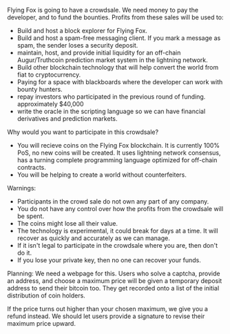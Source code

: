 Flying Fox is going to have a crowdsale. We need money to pay the developer, and to fund the bounties.
Profits from these sales will be used to:
* Build and host a block explorer for Flying Fox.
* Build and host a spam-free messaging client. If you mark a message as spam, the sender loses a security deposit.
* maintain, host, and provide initial liquidity for an off-chain Augur/Truthcoin prediction market system in the lightning network.
* Build other blockchain technology that will help convert the world from fiat to cryptocurrency. 
* Paying for a space with blackboards where the developer can work with bounty hunters.
* repay investors who participated in the previous round of funding. approximately $40,000
* write the oracle in the scripting language so we can have financial derivatives and prediction markets.

Why would you want to participate in this crowdsale?
* You will recieve coins on the Flying Fox blockchain. It is currently 100% PoS, no new coins will be created. It uses lightning network consensus, has a turning complete programming language optimized for off-chain contracts.
* You will be helping to create a world without counterfeiters. 

Warnings:

* Participants in the crowd sale do not own any part of any company.
* You do not have any control over how the profits from the crowdsale will be spent.
* The coins might lose all their value.
* The technology is experimental, it could break for days at a time. It will recover as quickly and accurately as we can manage.
* If it isn't legal to participate in the crowdsale where you are, then don't do it. 
* If you lose your private key, then no one can recover your funds.

Planning:
We need a webpage for this. Users who solve a captcha, provide an address, and choose a maximum price will be given a temporary deposit address to send their bitcoin too. They get recorded onto a list of the initial distribution of coin holders.

If the price turns out higher than your chosen maximum, we give you a refund instead.
We should let users provide a signature to revise their maximum price upward.